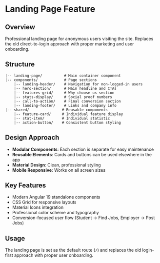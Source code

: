 # Landing Page Feature

## Overview

Professional landing page for anonymous users visiting the site. Replaces the old direct-to-login approach with proper marketing and user onboarding.

## Structure

```landing/
|-- landing-page/          # Main container component
|-- components/            # Page sections
    |-- landing-header/    # Navigation for non-logged-in users
    |-- hero-section/      # Main headline and CTAs
    |-- features-grid/     # Why choose us section
    |-- stats-display/     # Social proof numbers
    |-- call-to-action/    # Final conversion section
    |-- landing-footer/    # Links and company info
|-- shared/               # Reusable components
    |-- feature-card/     # Individual feature display
    |-- stat-item/        # Individual statistic
    |-- action-button/    # Consistent button styling
```

## Design Approach

- **Modular Components**: Each section is separate for easy maintenance
- **Reusable Elements**: Cards and buttons can be used elsewhere in the app
- **Material Design**: Clean, professional styling
- **Mobile Responsive**: Works on all screen sizes

## Key Features

- Modern Angular 19 standalone components
- CSS Grid for responsive layouts
- Material Icons integration
- Professional color scheme and typography
- Conversion-focused user flow (Student -> Find Jobs, Employer -> Post Jobs)

## Usage

The landing page is set as the default route (`/`) and replaces the old login-first approach with proper user onboarding.
